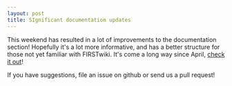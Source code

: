 ```yaml
---
layout: post
title: SIgnificant documentation updates
---
```


This weekend has resulted in a lot of improvements to the documentation section!
Hopefully it's a lot more informative, and has a better structure for those not
yet familiar with FIRSTwiki. It's come a long way since April, [check it out](/docs/)!

If you have suggestions, file an issue on github or send us a pull request!